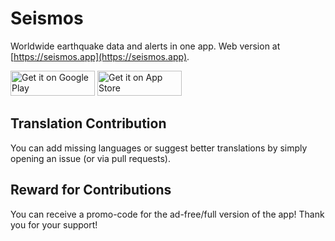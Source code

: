 Seismos
=======
Worldwide earthquake data and alerts in one app. Web version at [https://seismos.app](https://seismos.app).

<a href="https://play.google.com/store/apps/details?id=org.gimu.earthquakeapp" target="_blank" rel="noopener"><img width="135" height="40" style="height:40px;width:135px" alt="Get it on Google Play" src="https://www.anteger.com/images/android.png"></a> <a href="https://itunes.apple.com/us/app/seismos-earthquake-monitoring/id1470160815?mt=8" style="width:135px;height:40px;background-size:contain" target="_blank" rel="noopener"><img width="135" height="40" src="https://www.anteger.com/images/appstore.svg" alt="Get it on App Store"></a>

## Translation Contribution
You can add missing languages or suggest better translations by simply opening an issue (or via pull requests).

## Reward for Contributions
You can receive a promo-code for the ad-free/full version of the app! Thank you for your support!
